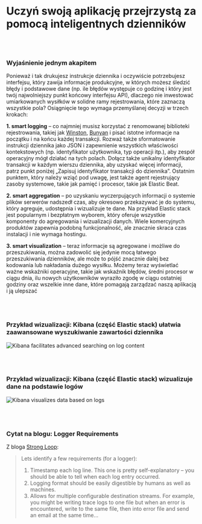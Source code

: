 # Uczyń swoją aplikację przejrzystą za pomocą inteligentnych dzienników

<br/><br/>

### Wyjaśnienie jednym akapitem

Ponieważ i tak drukujesz instrukcje dziennika i oczywiście potrzebujesz interfejsu, który zawija informacje produkcyjne, w których możesz śledzić błędy i podstawowe dane (np. ile błędów występuje co godzinę i który jest twój najwolniejszy punkt końcowy interfejsu API), dlaczego nie inwestować umiarkowanych wysiłków w solidne ramy rejestrowania, które zaznaczą wszystkie pola? Osiągnięcie tego wymaga przemyślanej decyzji w trzech krokach:

**1. smart logging** – co najmniej musisz korzystać z renomowanej biblioteki rejestrowania, takiej jak [Winston](https://github.com/winstonjs/winston), [Bunyan](https://github.com/trentm/node-bunyan) i pisać istotne informacje na początku i na końcu każdej transakcji. Rozważ także sformatowanie instrukcji dziennika jako JSON i zapewnienie wszystkich właściwości kontekstowych (np. identyfikator użytkownika, typ operacji itp.), aby zespół operacyjny mógł działać na tych polach. Dołącz także unikalny identyfikator transakcji w każdym wierszu dziennika, aby uzyskać więcej informacji, patrz punkt poniżej „Zapisuj identyfikator transakcji do dziennika”. Ostatnim punktem, który należy wziąć pod uwagę, jest także agent rejestrujący zasoby systemowe, takie jak pamięć i procesor, takie jak Elastic Beat.

**2. smart aggregation** – po uzyskaniu wyczerpujących informacji o systemie plików serwerów nadszedł czas, aby okresowo przekazywać je do systemu, który agreguje, udostępnia i wizualizuje te dane. Na przykład Elastic stack jest popularnym i bezpłatnym wyborem, który oferuje wszystkie komponenty do agregowania i wizualizacji danych. Wiele komercyjnych produktów zapewnia podobną funkcjonalność, ale znacznie skraca czas instalacji i nie wymaga hostingu.

**3. smart visualization** – teraz informacje są agregowane i możliwe do przeszukiwania, można zadowolić się jedynie mocą łatwego przeszukiwania dzienników, ale może to pójść znacznie dalej bez kodowania lub nakładania dużego wysiłku. Możemy teraz wyświetlać ważne wskaźniki operacyjne, takie jak wskaźnik błędów, średni procesor w ciągu dnia, ilu nowych użytkowników wyraziło zgodę w ciągu ostatniej godziny oraz wszelkie inne dane, które pomagają zarządzać naszą aplikacją i ją ulepszać

<br/><br/>

### Przykład wizualizacji: Kibana (część Elastic stack) ułatwia zaawansowane wyszukiwanie zawartości dziennika

![Kibana facilitates advanced searching on log content](./assets/images/smartlogging1.png)

<br/><br/>

### Przykład wizualizacji: Kibana (część Elastic stack) wizualizuje dane na podstawie logów

![Kibana visualizes data based on logs](./assets/images/smartlogging2.jpg)

<br/><br/>

### Cytat na blogu: Logger Requirements

Z bloga [Strong Loop](https://strongloop.com/strongblog/compare-node-js-logging-winston-bunyan/):

> Lets identify a few requirements (for a logger):
> 1. Timestamp each log line. This one is pretty self-explanatory – you should be able to tell when each log entry occurred.
> 2. Logging format should be easily digestible by humans as well as machines.
> 3. Allows for multiple configurable destination streams. For example, you might be writing trace logs to one file but when an error is encountered, write to the same file, then into error file and send an email at the same time…

<br/><br/>

<br/><br/>
